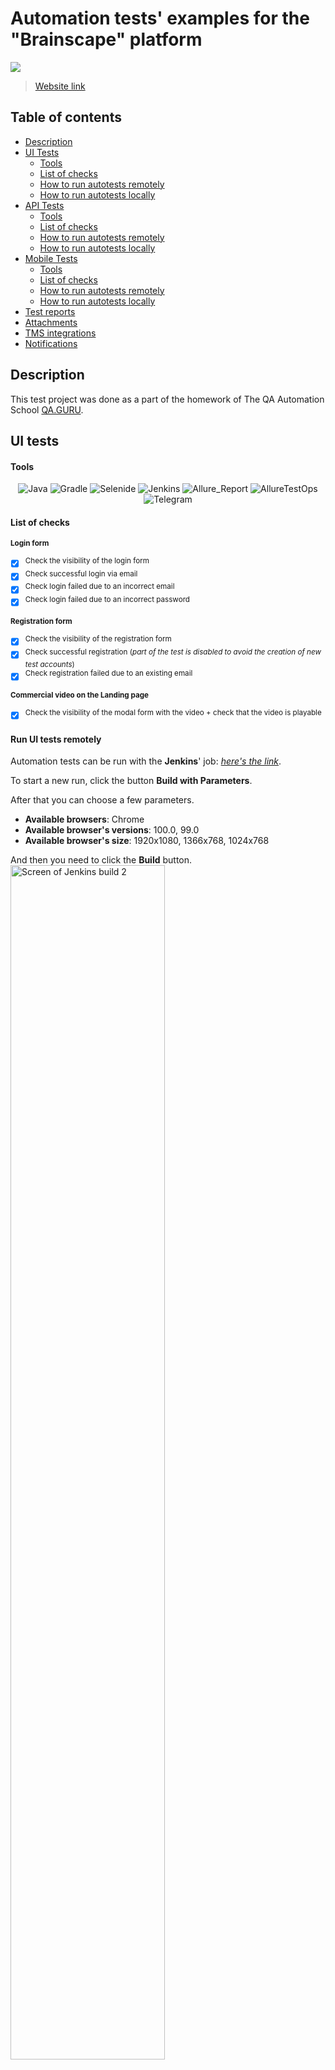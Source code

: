 # Automation tests' examples for the "Brainscape" platform

![](https://theme.zdassets.com/theme_assets/2092825/5f93252045a23abd2bb2929b16bb400d58ed0787.png)
> <a target="_blank" href="https://www.brainscape.com/">Website link</a>

## Table of contents
- [Description](#Description)
- [UI Tests](#ui-tests)
  - [Tools](#tools)
  - [List of checks](#list-of-checks)
  - [How to run autotests remotely](#run-ui-tests-remotely)
  - [How to run autotests locally](#run-ui-tests-locally)
- [API Tests](#api-tests)
  - [Tools](#tools-1)
  - [List of checks](#list-of-checks-1)
  - [How to run autotests remotely](#run-api-tests-remotely)
  - [How to run autotests locally](#run-api-tests-locally)
- [Mobile Tests](#mobile-tests)
  - [Tools](#tools-2)
  - [List of checks](#list-of-checks-2)
  - [How to run autotests remotely](#run-mobile-tests-remotely)
  - [How to run autotests locally](#run-mobile-tests-locally)
- [Test reports](#test-reports)
- [Attachments](#Attachments)
- [TMS integrations](#tms-integrations)
- [Notifications](#Notifications)

## <a name="Description">Description</a>
This test project was done as a part of the homework of The QA Automation School <a href="https://qa.guru/">QA.GURU</a>. 

## <a name="UI">UI tests</a>

#### <a name="Tools">Tools</a>
<p align="center">
<img title="Java" src="readme-content/logos/Java.png">
<img title="Gradle" src="/readme-content/logos//Gradle.png">
<img title="Selenide" src="/readme-content/logos/Selenide.png">
<img title="Jenkins" src="/readme-content/logos/Jenkins.png">
<img title="Allure_Report" src="/readme-content/logos/Allure_Report.png">
<img title="AllureTestOps" src="/readme-content/logos/AllureTestOps.png">
<img title="Telegram" src="/readme-content/logos/Telegram.png"></p>

#### <a name="ListOfChecks">List of checks</a>

<sup>**Login form**
- [x] <sup>Check the visibility of the login form
- [x] <sup>Check successful login via email
- [x] <sup>Check login failed due to an incorrect email
- [x] <sup>Check login failed due to an incorrect password

<sup>**Registration form**
- [x] <sup>Check the visibility of the registration form
- [x] <sup>Check successful registration (_part of the test is disabled to avoid the creation of new test accounts_)
- [x] <sup>Check registration failed due to an existing email

<sup>**Commercial video on the Landing page**
- [x] <sup>Check the visibility of the modal form with the video + check that the video is playable</sup>

#### <a name="how-to-run-autotests-remotely">Run UI tests remotely</a>
Automation tests can be run with the **Jenkins**' job: <a href="https://jenkins.autotests.cloud/job/016-Nusae-brainscape-project-ui-tests/">_here's the link_</a>.

To start a new run, click the button **Build with Parameters**.

After that you can choose a few parameters.

- **Available browsers**: Chrome
- **Available browser's versions**: 100.0, 99.0
- **Available browser's size**: 1920x1080, 1366x768, 1024x768

And then you need to click the **Build** button.
<img width="70%" title="Screen of Jenkins build 2" src="/readme-content/images/Build.png">

#### <a name="how-to-run-autotests-locally">Run UI tests locally</a>
Here's the command to start a new run locally:
```bash
./gradlew clean ui_test -Denv=local
```
:exclamation: If you don't have access to the property file with creds, you might want to replace it with your own test data (e.g., you could create your test user and use its creds).
In this case use this command:
```bash
./gradlew clean ui_test -Denv=local -DtestUserEmail="your_user_email" -DtestUserPassword="your_user_password" -DtestUserNameAndSurname="your_user_name_and_surname"
```

## <a name="api-tests">API tests</a>

#### <a name="Tools">Tools</a>
<p align="center">
<img title="Java" src="readme-content/logos/Java.png">
<img title="Gradle" src="/readme-content/logos//Gradle.png">
<img title="Rest Assured" src="/readme-content/logos/Rest_Assured.png">
<img title="Jenkins" src="/readme-content/logos/Jenkins.png">
<img title="Allure_Report" src="/readme-content/logos/Allure_Report.png">
<img title="AllureTestOps" src="/readme-content/logos/AllureTestOps.png">
<img title="Telegram" src="/readme-content/logos/Telegram.png"></p>

#### <a name="ListOfChecks">List of checks</a>
<sup>**User profile**
- [x] <sup>Get user's profile info (/api/profile)
- [x] <sup>Get user's profile info (/api/v2)

<sup>**Deck creation**
- [x] <sup>Create a new deck with admin permission
- [x] <sup>Create a new deck without admin permission
- [x] <sup>Create a new deck in non-existent class 
- [x] <sup>Create a new deck by unauthorized user

<sup>**Deck removal**
- [x] <sup>Remove deck with admin permission
- [x] <sup>Remove deck without admin permission
- [x] <sup>Remove a non-existent deck
- [x] <sup>Remove deck by an unauthorized user

#### <a name="how-to-run-autotests-remotely">Run API tests remotely</a>
You can run API automation tests remotely by Jenkins job: <a href="https://jenkins.autotests.cloud/job/016-Nusae-brainscape-project-api-tests/">_link_</a>

#### <a name="how-to-run-autotests-locally">Run API tests locally</a>
If you have access to the hidden property file with user creds, use this:
```bash
./gradlew clean api_test
```
:exclamation: If you don't have access to the property file with creds, you might want to replace it with your own test data (e.g., you could create your test user and use its creds).
In this case use this command:
```bash
./gradlew clean api_test -DuserEmail="your_user_email" -DuserPassword="your_user_password"
```

## <a name="api-tests">Mobile tests</a>

#### <a name="Tools">Tools</a>
<p align="center">
<img title="Java" src="readme-content/logos/Java.png">
<img title="Gradle" src="/readme-content/logos//Gradle.png">
<img title="Selenide" src="/readme-content/logos/Selenide.png">
<img width="4%" title="Appium" src="/readme-content/logos/Appium.svg">
<img width="4%" title="Browserstack" src="/readme-content/logos/Browserstack.svg">
<img title="Jenkins" src="/readme-content/logos/Jenkins.png">
<img title="Allure_Report" src="/readme-content/logos/Allure_Report.png">
<img title="AllureTestOps" src="/readme-content/logos/AllureTestOps.png">
<img title="Telegram" src="/readme-content/logos/Telegram.png"></p>

#### <a name="ListOfChecks">List of checks</a>
<sup>**Login form**
- [x] <sup>Check the visibility of the login form
- [x] <sup>Check successful login via email
- [x] <sup>Check login failed due to an incorrect credentials

#### <a name="how-to-run-autotests-remotely">Run Mobile tests remotely</a>
You can run Mobile automation tests remotely by Jenkins job: <a href="https://jenkins.autotests.cloud/job/016-Nusae-brainscape-project-mobile-tests/">_link_</a>

#### <a name="how-to-run-autotests-locally">Run Mobile tests locally</a>
If you have access to the hidden property file with user creds, use this:
```bash
./gradlew clean mobile_test -DdeviceHost=emulator
```
or
```bash
./gradlew clean mobile_test -DdeviceHost=real
```
:exclamation: If you don't have access to the property file with creds, you might want to replace it with your own test data (e.g., you could create your test user and use its creds).
In this case use this command:
```bash
./gradlew clean mobile_test -DdeviceHost=emulator -DuserEmail="your_user_email" -DuserPassword="your_user_password" -DuserName="your_user_firstname"
```

## <a name="test-reports">Test reports</a>
**For remote runs**:
A test report will be automatically generated after an autotests run's completion. You can check an **Allure report** in the **Jenkins** interface:
<p align="center"> 
<img width="45%" title="Screen where to find Allure report" src="/readme-content/images/Allure.png"> 
<img width="45%" title="Screen with Allure report" src="/readme-content/images/Allure%20Report.png"> </p>

**For local runs**:
Run the task "allureServe"
<p align="center">
<img width="90%" title="Screen allureServe" src="/readme-content/images/allureServe.png"> </p>

## <a name="Attachments">Attachments</a>
Each test result in **Allure reports** includes attachments, such as screenshot, page source, video, and browser console logs.
<p align="center">
<img width="90%" title="Screen of attaches" src="/readme-content/images/Attachments.png"> </p>


Example of the video with record of the test execution:
<p align="center">
<img width="90%" title="Gif of video" src="/readme-content/images/Video%20from%20test%20run.gif"> </p>

## <a name="TMS">TMS integrations</a>
Test run results will also be available in the test management system **Allure TestOps**.
<p align="center"> 
<img width="45%" title="Screen where to find Allure TetsOps" src="/readme-content/images/Allure%20TestOps.png"> 
<img width="45%" title="Screen with testcases in Allure TetsOps" src="/readme-content/images/Allure%20TestOps%20Report.png"> </p>

## <a name="Notifications">Notifications</a>
The **telegram bot** will send a message to the **telegram group** about the completion of a test run. The text of the bot's message includes a link to the **Allure test report** in the **Jenkins**.

<p align="center"> <img width="50%" title="Telegram message" src="/readme-content/images/Telegram%20message.png"> </p>
